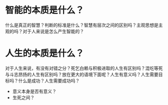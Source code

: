 

# 智能的本质是什么？


什么是真正的智慧？判断的标准是什么？智慧有层次之间的区别吗？主观思想是主观的吗？对于人来说是怎么产生智能的？

# 人生的本质是什么？


对于人生来说，有没有对错之分？死乞白赖与积极进取的人生有区别吗？混吃等死与斗志昂扬的人生有区别吗？放在更大的语境下面呢？人生有意义吗？人生需要目标吗？什么是成功？人生需要成功吗？



- 意义本身是否有意义？
- 生死之间？

